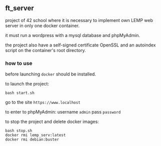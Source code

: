 ## ft_server

project of 42 school where it is necessary to implement own LEMP web server in only one docker container.

it must run a wordpress with a mysql database and phpMyAdmin.

the project also have a self-signed certificate OpenSSL and an autoindex script on the container's root directory.

### how to use
before launching `docker` should be installed.

to launch the project:
```
bash start.sh
```
go to the site `https://www.localhost`

to enter to phpMyAdmin: username `admin` pass `password`

to stop the project and delete docker images:
```
bash stop.sh
docker rmi lemp_serv:latest
docker rmi debian:buster
```

